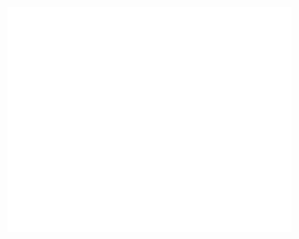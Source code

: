 <div align="center">
	<br>
	<a href="header.svg">
		<img src="header.svg" width="800" height="400" alt="Click to see the source">
	</a>
	<br>
</div>
<br>

